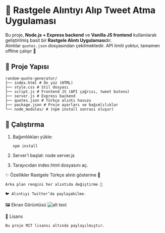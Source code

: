 # 🎲 Rastgele Alıntıyı Alıp Tweet Atma Uygulaması

Bu proje, **Node.js + Express backend** ve **Vanilla JS frontend** kullanılarak geliştirilmiş basit bir **Rastgele Alıntı Uygulaması**dır.  
Alıntılar `quotes.json` dosyasından çekilmektedir. API limiti yoktur, tamamen offline çalışır 🚀  

## 📂 Proje Yapısı

```
random-quote-generator/
├── index.html # Ön yüz (HTML)
├── style.css # Stil dosyası
├── script.js # Frontend JS (API çağrısı, tweet butonu)
├── server.js # Express backend
├── quotes.json # Türkçe alıntı havuzu
├── package.json # Proje ayarları ve bağımlılıklar
└── node_modules/ # (npm install sonrası oluşur)
```

## 🚀 Çalıştırma

1. Bağımlılıkları yükle:
   ```bash
   npm install

2. Server’i başlat:
    node server.js

3. Tarayıcıdan index.html dosyasını aç.

✨ Özellikler
    Rastgele Türkçe alıntı gösterme 📜

    Arka plan rengini her alıntıda değiştirme 🎨

    🐦 Alıntıyı Twitter’da paylaşabilme.


🖼️ Ekran Görüntüsü
    ![alt text](image.png)

📜 Lisans

    Bu proje MIT lisansı altında paylaşılmıştır.